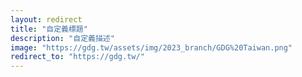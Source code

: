 ```yaml
---
layout: redirect
title: "自定義標題"
description: "自定義描述"
image: "https://gdg.tw/assets/img/2023_branch/GDG%20Taiwan.png"
redirect_to: "https://gdg.tw/"
---
```


